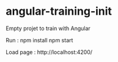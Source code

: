 # angular-training-init
Empty projet to train with Angular

Run :
npm install
npm start

Load page : http://localhost:4200/

